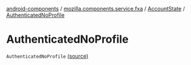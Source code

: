 [android-components](../../index.md) / [mozilla.components.service.fxa](../index.md) / [AccountState](index.md) / [AuthenticatedNoProfile](./-authenticated-no-profile.md)

# AuthenticatedNoProfile

`AuthenticatedNoProfile` [(source)](https://github.com/mozilla-mobile/android-components/blob/master/components/service/firefox-accounts/src/main/java/mozilla/components/service/fxa/FxaAccountManager.kt#L31)